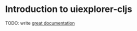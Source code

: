 # Introduction to uiexplorer-cljs

TODO: write [great documentation](http://jacobian.org/writing/what-to-write/)
